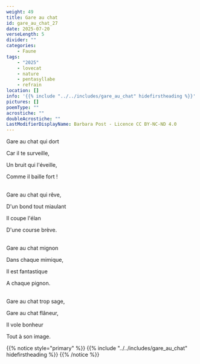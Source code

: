 ```yaml
---
weight: 49
title: Gare au chat
id: gare_au_chat_27
date: 2025-07-20
verseLength: 5
divider: ""
categories:
    - Faune
tags:
    - "2025"
    - lovecat
    - nature
    - pentasyllabe
    - refrain
location: []
info: '{{% include "../../includes/gare_au_chat" hidefirstheading %}}'
pictures: []
poemType: ""
acrostiche: ""
doubleAcrostiche: ""
LastModifierDisplayName: Barbara Post - Licence CC BY-NC-ND 4.0
---
```

Gare au chat qui dort

Car il te surveille,

Un bruit qui l'éveille,

Comme il baille fort !

 \
Gare au chat qui rêve,

D'un bond tout miaulant

Il coupe l'élan

D'une course brève.

 \
Gare au chat mignon

Dans chaque mimique,

Il est fantastique

A chaque pignon.

 \
Gare au chat trop sage,

Gare au chat flâneur,

Il vole bonheur

Tout à son image.

{{% notice style="primary" %}}
{{% include "../../includes/gare_au_chat" hidefirstheading %}}
{{% /notice %}}
